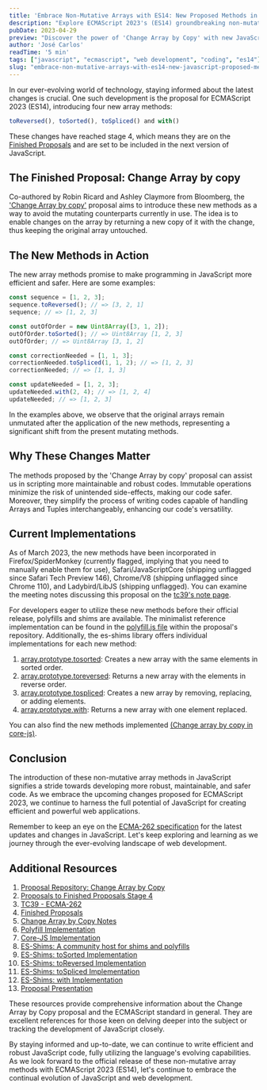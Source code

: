 ```yaml
---
title: 'Embrace Non-Mutative Arrays with ES14: New Proposed Methods in JavaScript'
description: "Explore ECMAScript 2023's (ES14) groundbreaking non-mutative array methods, opening pathways for efficient and secure programming."
pubDate: 2023-04-29
preview: "Discover the power of 'Change Array by Copy' with new JavaScript methods in ES14: toReversed(), toSorted(), toSpliced() and with()."
author: 'José Carlos'
readTime: '5 min'
tags: ["javascript", "ecmascript", "web development", "coding", "es14"]
slug: "embrace-non-mutative-arrays-with-es14-new-javascript-proposed-methods"
---
```


In our ever-evolving world of technology, staying informed about the latest changes is crucial. One such development is the proposal for ECMAScript 2023 (ES14), introducing four new array methods: 

```javascript 
toReversed(), toSorted(), toSpliced() and with()
``` 
These changes have reached stage 4, which means they are on the [Finished Proposals](https://github.com/tc39/proposals/blob/HEAD/finished-proposals.md) and are set to be included in the next version of JavaScript.

## The Finished Proposal: Change Array by copy

Co-authored by Robin Ricard and Ashley Claymore from Bloomberg, the ['Change Array by copy'](https://github.com/tc39/proposal-change-array-by-copy) proposal aims to introduce these new methods as a way to avoid the mutating counterparts currently in use. The idea is to enable changes on the array by returning a new copy of it with the change, thus keeping the original array untouched.

## The New Methods in Action

The new array methods promise to make programming in JavaScript more efficient and safer. Here are some examples:

```javascript
const sequence = [1, 2, 3];
sequence.toReversed(); // => [3, 2, 1]
sequence; // => [1, 2, 3]

const outOfOrder = new Uint8Array([3, 1, 2]);
outOfOrder.toSorted(); // => Uint8Array [1, 2, 3]
outOfOrder; // => Uint8Array [3, 1, 2]

const correctionNeeded = [1, 1, 3];
correctionNeeded.toSpliced(1, 1, 2); // => [1, 2, 3]
correctionNeeded; // => [1, 1, 3]

const updateNeeded = [1, 2, 3];
updateNeeded.with(2, 4); // => [1, 2, 4]
updateNeeded; // => [1, 2, 3]

```

In the examples above, we observe that the original arrays remain unmutated after the application of the new methods, representing a significant shift from the present mutating methods.

## Why These Changes Matter

The methods proposed by the 'Change Array by copy' proposal can assist us in scripting more maintainable and robust codes. Immutable operations minimize the risk of unintended side-effects, making our code safer. Moreover, they simplify the process of writing codes capable of handling Arrays and Tuples interchangeably, enhancing our code's versatility.

## Current Implementations

As of March 2023, the new methods have been incorporated in Firefox/SpiderMonkey (currently flagged, implying that you need to manually enable them for use), Safari/JavaScriptCore (shipping unflagged since Safari Tech Preview 146), Chrome/V8 (shipping unflagged since Chrome 110), and Ladybird/LibJS (shipping unflagged). You can examine the meeting notes discussing this proposal on the [tc39's note page](https://github.com/tc39/notes/blob/HEAD/meetings/2022-03/mar-30.md#change-array-by-copy).

For developers eager to utilize these new methods before their official release, polyfills and shims are available. The minimalist reference implementation can be found in the [polyfill.js file](https://github.com/tc39/proposal-change-array-by-copy/blob/main/polyfill.js) within the proposal's repository. Additionally, the es-shims library offers individual implementations for each new method:

1. [array.prototype.tosorted](https://www.npmjs.com/package/array.prototype.tosorted): Creates a new array with the same elements in sorted order.
2. [array.prototype.toreversed](https://www.npmjs.com/package/array.prototype.toreversed): Returns a new array with the elements in reverse order.
3. [array.prototype.tospliced](https://www.npmjs.com/package/array.prototype.tospliced): Creates a new array by removing, replacing, or adding elements.
4. [array.prototype.with](https://www.npmjs.com/package/array.prototype.with): Returns a new array with one element replaced.

You can also find the new methods implemented [(Change array by copy in core-js)](https://github.com/zloirock/core-js#change-array-by-copy).

## Conclusion

The introduction of these non-mutative array methods in JavaScript signifies a stride towards developing more robust, maintainable, and safer code. As we embrace the upcoming changes proposed for ECMAScript 2023, we continue to harness the full potential of JavaScript for creating efficient and powerful web applications.

Remember to keep an eye on the [ECMA-262 specification](https://tc39.es/ecma262/) for the latest updates and changes in JavaScript. Let's keep exploring and learning as we journey through the ever-evolving landscape of web development.

## Additional Resources

1. <a href="https://github.com/tc39/proposal-change-array-by-copy" target="_blank" rel="noreferrer">Proposal Repository: Change Array by Copy</a>
2. <a href="https://github.com/tc39/proposals/commit/ad4df8435f27f39eda26db3b940ae151980c8015#diff-af1d66eb7dbbf6f66e871d26bcad07076a557256a957f558ca21e60924e2b0b7" target="_blank" rel="noreferrer">Proposals to Finished Proposals Stage 4</a>
3. <a href="https://tc39.es/ecma262/" target="_blank" rel="noreferrer">TC39 - ECMA-262</a>
4. <a href="https://github.com/tc39/proposals/blob/HEAD/finished-proposals.md" target="_blank" rel="noreferrer">Finished Proposals</a>
5. <a href="https://github.com/tc39/notes/blob/HEAD/meetings/2022-03/mar-30.md#change-array-by-copy" target="_blank" rel="noreferrer">Change Array by Copy Notes</a>
6. <a href="https://github.com/tc39/proposal-change-array-by-copy/blob/main/polyfill.js" target="_blank" rel="noreferrer">Polyfill Implementation</a>
7. <a href="https://github.com/zloirock/core-js#change-array-by-copy" target="_blank" rel="noreferrer">Core-JS Implementation</a>
8. <a href="https://github.com/es-shims" target="_blank" rel="noreferrer">ES-Shims: A community host for shims and polyfills</a>
9. <a href="https://www.npmjs.com/package/array.prototype.tosorted" target="_blank" rel="noreferrer">ES-Shims: toSorted Implementation</a>
10. <a href="https://www.npmjs.com/package/array.prototype.toreversed" target="_blank" rel="noreferrer">ES-Shims: toReversed Implementation</a>
11. <a href="https://www.npmjs.com/package/array.prototype.tospliced" target="_blank" rel="noreferrer">ES-Shims: toSpliced Implementation</a>
12. <a href="https://www.npmjs.com/package/array.prototype.with" target="_blank" rel="noreferrer">ES-Shims: with Implementation</a>
13. <a href="https://www.dropbox.com/s/5rabrx387snkbfn/change_array_by_copy_at_tc39_march_2022.pdf?dl=0" target="_blank" rel="noreferrer">Proposal Presentation</a>

These resources provide comprehensive information about the Change Array by Copy proposal and the ECMAScript standard in general. They are excellent references for those keen on delving deeper into the subject or tracking the development of JavaScript closely.

By staying informed and up-to-date, we can continue to write efficient and robust JavaScript code, fully utilizing the language's evolving capabilities. As we look forward to the official release of these non-mutative array methods with ECMAScript 2023 (ES14), let's continue to embrace the continual evolution of JavaScript and web development.